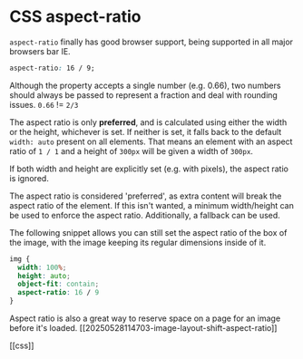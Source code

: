 # CSS aspect-ratio

`aspect-ratio` finally has good browser support, being supported in all major browsers bar IE.

```css
aspect-ratio: 16 / 9;
```

Although the property accepts a single number (e.g. 0.66), two numbers should always be passed to represent a fraction and deal with rounding issues. `0.66` != `2/3`

The aspect ratio is only **preferred**, and is calculated using either the width or the height, whichever is set. If neither is set, it falls back to the default `width: auto` present on all elements. That means an element with an aspect ratio of `1 / 1` and a height of `300px` will be given a width of `300px`.

If both width and height are explicitly set (e.g. with pixels), the aspect ratio is ignored.

The aspect ratio is considered 'preferred', as extra content will break the aspect ratio of the element. If this isn't wanted, a minimum width/height can be used to enforce the aspect ratio. Additionally, a fallback can be used.

The following snippet allows you can still set the aspect ratio of the box of the image, with the image keeping its regular dimensions inside of it.
```css
img {
  width: 100%;
  height: auto;
  object-fit: contain;
  aspect-ratio: 16 / 9
}
```

Aspect ratio is also a great way to reserve space on a page for an image before it's loaded. [[20250528114703-image-layout-shift-aspect-ratio]]

[[css]]